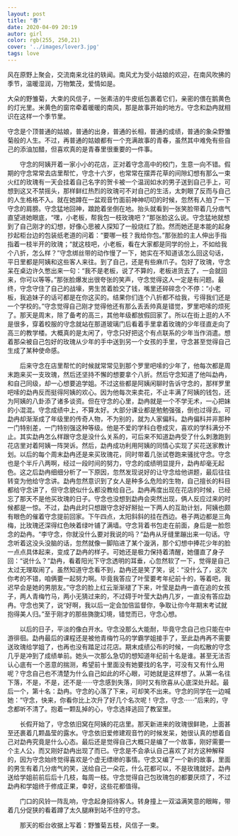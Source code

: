 ```yaml
---
layout: post
title: "春"
date: 2020-04-09 20:19
autor: girl
color: rgb(255, 250,21)
cover: '../images/lover3.jpg'
tags: love
---
```

风在原野上聚会，交流南来北往的轶闻。南风尤为受小姑娘的欢迎，在南风吹拂的季节，温暖湿润，万物繁茂，爱情如是。

大朵的野雏菊，大束的风信子，一张素洁的牛皮纸包裹着它们，亲密的偎在鹅黄色的灯光里。米黄色的窗帘牵着暖暖的南风，那是故事开始的地方。守念和勐冉就相识在这样一个季节里。

守念是个顶普通的姑娘，普通的出身，普通的长相，普通的成绩，普通的象朵野雏菊般的人生。不过，再普通的姑娘都有一个充满故事的青春，虽然其中难免有些自己的添油加醋，但喜欢真的是青春里很重要的一件事。

　　守念的阿姨开着一家小小的花店，正对着守念高中的校门，生意一向不错。假期的守念常常去店里帮忙，守念十六岁，也常常在摆弄花草的间隙幻想有那么一束火红的玫瑰有一天会挂着自己名字的贺卡被一个温润如水的男子送到自己手上，可想到这又不禁摇头，那样鲜红热烈的玫瑰可不对自己的生活，太刺眼了反而与自己的人生格格不入。就在她蹲在一盆观音竹面前神神叨叨的时候，忽然有人拍了一下守念的肩膀。守念猛地回神，踉跄着坐倒在地。抬头就看到一张笑脸带着几分痞气直望进她眼底，“嘿，小老板，帮我包一枝玫瑰吧？”那张脸这么说。守念猛地就想到了自己刚才的幻想，好像心思被人探知了一般烧红了脸。然而她还是本能的起身抄起柜台边的包装纸老道的问着：“要哪一枝？我给你包。”那张脸的主人伸出手指指着一枝半开的玫瑰；“就这枝吧，小老板，看在大家都是同学的份上，不如给我个八折，怎么样？”守念绑丝带的动作慢了一下，她实在不知道该怎么回这句话，平日里都是阿姨和这些客人来往。到了自己，还是有些麻爪子。包好了玫瑰，守念呆在桌边许久憋出来一句：“我不是老板，说了不算的，老板进货去了，一会就回来，你可以等等。”那张脸爆发出很夸张的笑声，守念觉得这人一定是有问题。最终，守念守住了自己的战壕，男生苦着脸交了钱，嘴里还碎碎念个不停：“小老板，我追妹子的话可都是在你这买的。结果你们连个八折都不给我，亏得我们还是一个学校的。”守念觉得自己刚才觉得他还有那么丢丢帅真是错觉，罗里吧嗦的烦死了。那天是周末，除了备考的高三，其他年级都放假回家了。所以在街上逛的人不是很多，穿着校服的守念就站在那道玻璃门后看着手里拿着玫瑰的少年径直走向了高三的教学楼。大概真的是太闲了，守念只好把这个有点联系的少年当作消遣。想着那朵被自己包好的玫瑰从少年的手中送到另一个女孩的手里，守念甚至觉得自己生成了某种使命感。

　　后来守念在店里帮忙的时候就常常见到那个罗里吧嗦的少年了，他每次都是周末跑来买一支玫瑰，然后还坚持不懈的想要拿个八折。然后守念知道了他叫勐冉，和自己同级，却一心想要追学姐。不过这些都是阿姨闲聊时告诉守念的，那样罗里吧嗦的勐冉反而挺得阿姨的欢心。因为他每次来卖花，不止丰满了阿姨的钱包，还为阿姨的八卦添了诸多谈资。但在守念的心里，勐冉就是一个不学无术，一心把妹的小混混。守念成绩中上，不算太好。大部分课业都是勉勉强强，倒也过得去。可勐冉却渐渐成了年级里的传奇人物，不为别的，就为人家偏科。勐冉偏科并非那种一门特别差，一门特别强这种等级。他是不爱的学科白卷成灾，喜欢的学科满分不止。其实勐冉怎么样跟守念是没什么关系的，可后来不知道勐冉受了什么刺激跑到花店里对着阿姨一阵哭诉。然后，勐冉成功利用阿姨的同情心实现了买花送家教计划。以后的每个周末勐冉还是来买玫瑰花，同时带着几张试卷跑来骚扰守念。守念也是个半斤八两啊，经过一段时间的努力，守念的成绩明显提升，勐冉却毫无起色。这之后勐冉细细分析了一下原因，忽然发现说好的让守念给他讲题，最后往往转变为他给守念讲。勐冉忽然意识到了女人是种多么危险的生物，自己擅长的科目都给守念讲了，但守念貌似什么都没教给自己。勐冉再度出现在花店的时候，已经忘了那天不是他买玫瑰的日子。守念也没想到勐冉会突然出现，俩人反应过来的时候都是一惊。不过，勐冉此时只想跟守念好好掰扯一下两人的互助计划，阿姨也颇有眼色的催着守念提前回家。下午四点，太阳斜斜的挂在西边。巷子两边都是三角梅，比玫瑰还深得红色映着绿叶铺了满墙。守念背着书包走在前面，身后是一脸怨念的勐冉。“李守念，你就没什么要对我说的吗？”勐冉从牙缝里蹦出来一句话。守念听着这没头没脑的话，忽然就像一脚陷进了某个漩涡，那个幻想中捧花少年的脸一点点具体起来，变成了勐冉的样子。可她还是极力保持着清醒，她僵直了身子回：“说什么？”勐冉，看着阳光下守念透明的耳垂，心忽然软了一下，觉得是自己太过无理取闹了。虽然知道守念看不到，勐冉还是笑了笑，说：“没什么了，这次你考的不错，咱俩要一起努力啊。毕竟我答应了叶莹要考年纪前十的，等着吧，我迟早会是她的男朋友。”守念的脸上红云渐渐褪了下来，叶莹是勐冉一直在追的女孩子，两人青梅竹马，两小无猜过来的，不过碍于叶莹大勐冉几岁，一直没有答应勐冉。守念也笑了，说“好啊，我以后一定会加倍监督你，争取让你今年期末考试就抱得美人归。”至于刚才的那些旖旎幻境，错觉而已，守念心想。

　　以后的日子，平淡的像白开水。守念没那么大能耐，毕竟守念自己也只能在中游徘徊。勐冉最后的课程还是被他青梅竹马的学霸学姐接手了，至此勐冉再不需要送玫瑰给学姐了，也再也没有踏足过花店。期末成绩公布的时候，一向松散的守念几乎是冲到了成绩单前。她头一次那么急切的想知道年纪前十名是谁。甚至无法否认心底有一个恶意的揣测，希望前十里面没有她要找的名字，可没有又有什么用呢？守念自己也不清楚为什么自己如此的坏心眼，可她就是这样想了。从第一名往下落，不是，不是，还不是······守念感到失落，同时又有欣喜从心底深处升起。最后一个，第十名：勐冉。守念的心落了下来，可却笑不出来。守念的同学在一边喊她：“守念，快来，你看你比上次升了好几个名次呢！守念，守念······”后来的，守念都听不清了。抱着一颗乱掉的心，守念选择逃回了教室里。

　　长假开始了，守念依旧窝在阿姨的花店里。那天新进来的玫瑰很鲜艳，上面甚至还裹着几颗晶莹的露水。守念依旧爱修建观音竹的时候发呆，她很认真的想着自己对勐冉究竟是什么心态。最后还是觉得自己大概只是编了一个故事，刚好需要一个主人公，而又刚好勐冉出现了而已。守念是不会承认自己喜欢了对方这种解释的，因为守念始终觉得喜欢是个虚无缥缈的事情。守念又编了一个新的故事，里面的男生有着几分痞气的笑，送给自己一朵花，什么花都可以，不是玫瑰就好。勐冉送给学姐前前后后十几枝，每周一枝。守念觉得自己包玫瑰包的都要厌烦了，不过勐冉和学姐终于修成正果，幸好，这些花都值得。

　　门口的风铃一阵乱响，守念起身招待客人。转身撞上一双溢满笑意的眼眸，带着几分促狭的看着蹲了太久腿麻到站不住的守念。

　　那天的柜台收据上写着：野雏菊五枝，风信子一束。
